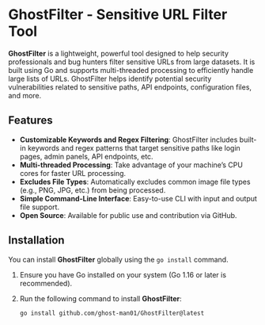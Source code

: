 # GhostFilter - Sensitive URL Filter Tool

**GhostFilter** is a lightweight, powerful tool designed to help security professionals and bug hunters filter sensitive URLs from large datasets. It is built using Go and supports multi-threaded processing to efficiently handle large lists of URLs. GhostFilter helps identify potential security vulnerabilities related to sensitive paths, API endpoints, configuration files, and more.

## Features

- **Customizable Keywords and Regex Filtering**: GhostFilter includes built-in keywords and regex patterns that target sensitive paths like login pages, admin panels, API endpoints, etc.
- **Multi-threaded Processing**: Take advantage of your machine’s CPU cores for faster URL processing.
- **Excludes File Types**: Automatically excludes common image file types (e.g., PNG, JPG, etc.) from being processed.
- **Simple Command-Line Interface**: Easy-to-use CLI with input and output file support.
- **Open Source**: Available for public use and contribution via GitHub.

## Installation

You can install **GhostFilter** globally using the `go install` command.

1. Ensure you have Go installed on your system (Go 1.16 or later is recommended).
2. Run the following command to install **GhostFilter**:

   ```bash
   go install github.com/ghost-man01/GhostFilter@latest


